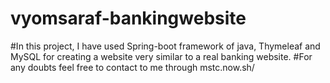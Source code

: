 # vyomsaraf-bankingwebsite
#In this project, I have used Spring-boot framework of java, Thymeleaf and MySQL for creating a website very similar to a real banking website. 
#For any doubts feel free to contact to me through mstc.now.sh/ 
